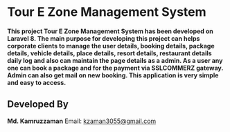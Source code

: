 # Tour E Zone Management System

**This project Tour E Zone Management System has been developed on Laravel 8. The main purpose for developing this project can helps corporate clients to manage the user details, booking details, package details, vehicle details, place details, resort details, restaurant details daily log and also can maintain the page details as a admin. As a user any one can book a package and for the payment via SSLCOMMERZ gateway. Admin can also get mail on new booking. This application is very simple and easy to access.**


## Developed By

**Md. Kamruzzaman**
Email: kzaman3055@gmail.com
